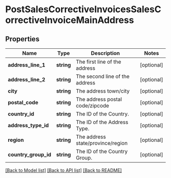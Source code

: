 # PostSalesCorrectiveInvoicesSalesCorrectiveInvoiceMainAddress

## Properties
Name | Type | Description | Notes
------------ | ------------- | ------------- | -------------
**address_line_1** | **string** | The first line of the address | [optional] 
**address_line_2** | **string** | The second line of the address | [optional] 
**city** | **string** | The address town/city | [optional] 
**postal_code** | **string** | The address postal code/zipcode | [optional] 
**country_id** | **string** | The ID of the Country. | [optional] 
**address_type_id** | **string** | The ID of the Address Type. | [optional] 
**region** | **string** | The address state/province/region | [optional] 
**country_group_id** | **string** | The ID of the Country Group. | [optional] 

[[Back to Model list]](../README.md#documentation-for-models) [[Back to API list]](../README.md#documentation-for-api-endpoints) [[Back to README]](../README.md)


